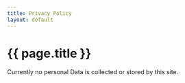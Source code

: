 ```yaml
---
title: Privacy Policy
layout: default
---
```

# {{ page.title }}

Currently no personal Data is collected or stored by this site.

